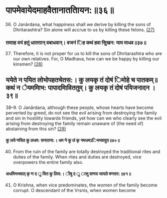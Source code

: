 # पापमेवायेदमाहवैतानातताियन:॥३६॥

36. O Janārdana, what happiness shall we derive by killing the sons of Dhritarashtra? Sin alone will accrue to us by killing these felons. [\(27\)](#page--1-0)

### तमााह वयं हतुं धातराान् वबाधवान्। वजनं िह कथं हवा सुिखन: याम माधव॥३७॥

37. Therefore, it is not proper for us to kill the sons of Dhritarashtra who are our own relatives. For, O Madhava, how can we be happy by killing our kinsmen? [\(28\)](#page--1-1)

## ययेते न पयित लोभोपहतचेतस:। कु लयकृ तं दोषं िमोहे च पातकम्॥ कथं न ेयममािभ: पापादमािविततुम्। कु लयकृ तं दोषं पयिजनादन ।३९॥

38–9. O Janārdana, although these people, whose hearts have become perverted by greed, do not see the evil arising from destroying the family and sin in hostility towards friends, yet how can we who clearly see the evil arising from destroying the family remain unaware of (the need of) abstaining from this sin? [\(29\)](#page--1-2)

#### कु लये णयित कु लधम: सनातना:। धम ने कु लं कृ नमधमऽिभभवयुत॥४०॥

40. From the ruin of the family are totally destroyed the traditional rites and duties of the family. When rites and duties are destroyed, vice overpowers the entire family also.

#### अधमिभभवात् कृ ण द ु यित कु लिय:। ीषु द ु ासु वाणय जायते वणसर:॥४१॥

41. O Krishna, when vice predominates, the women of the family become corrupt. O descendant of the Vrsnis, when women become
